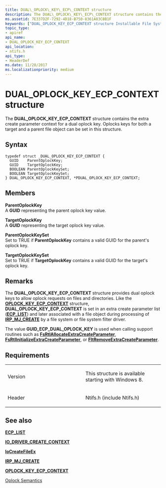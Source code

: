 ```yaml
---
title: DUAL\_OPLOCK\_KEY\_ECP\_CONTEXT structure
description: The DUAL\_OPLOCK\_KEY\_ECP\_CONTEXT structure contains the extra create parameter context for a dual oplock key. Oplocks keys for both a target and a parent file object can be set in this structure.
ms.assetid: 7E337D2F-7292-4D18-B750-8361A83C8B1F
keywords: ["DUAL_OPLOCK_KEY_ECP_CONTEXT structure Installable File System Drivers", "PDUAL_OPLOCK_KEY_ECP_CONTEXT structure pointer Installable File System Drivers"]
topic_type:
- apiref
api_name:
- DUAL_OPLOCK_KEY_ECP_CONTEXT
api_location:
- ntifs.h
api_type:
- HeaderDef
ms.date: 11/28/2017
ms.localizationpriority: medium
---
```


# DUAL\_OPLOCK\_KEY\_ECP\_CONTEXT structure


The **DUAL\_OPLOCK\_KEY\_ECP\_CONTEXT** structure contains the extra create parameter context for a dual oplock key. Oplocks keys for both a target and a parent file object can be set in this structure.

Syntax
------

```ManagedCPlusPlus
typedef struct _DUAL_OPLOCK_KEY_ECP_CONTEXT {
  GUID    ParentOplockKey;
  GUID    TargetOplockKey;
  BOOLEAN ParentOplockKeySet;
  BOOLEAN TargetOplockKeySet;
} DUAL_OPLOCK_KEY_ECP_CONTEXT, *PDUAL_OPLOCK_KEY_ECP_CONTEXT;
```

Members
-------

**ParentOplockKey**  
A **GUID** representing the parent oplock key value.

**TargetOplockKey**  
A **GUID** representing the target oplock key value.

**ParentOplockKeySet**  
Set to TRUE if **ParentOplockKey** contains a valid GUID for the parent's oplock key.

**TargetOplockKeySet**  
Set to TRUE if **TargetOplockKey** contains a valid GUID for the target's oplock key.

Remarks
-------

The **DUAL\_OPLOCK\_KEY\_ECP\_CONTEXT** structure provides dual oplock keys to allow oplock requests on files and directories. Like the [**OPLOCK\_KEY\_ECP\_CONTEXT**](oplock-key-ecp-context.md) structure, **DUAL\_OPLOCK\_KEY\_ECP\_CONTEXT** is set in an extra create parameter list ([**ECP\_LIST**](https://docs.microsoft.com/previous-versions/windows/hardware/drivers/ff540148(v=vs.85))) and later associated with a file object during processing of [**IRP\_MJ\_CREATE**](irp-mj-create.md) by a file system or file system filter driver.

The value **GUID\_ECP\_DUAL\_OPLOCK\_KEY** is used when calling support routines such as [**FsRtlAllocateExtraCreateParameter**](https://msdn.microsoft.com/library/windows/hardware/ff545609), [**FsRtlInitializeExtraCreateParameter**](https://msdn.microsoft.com/library/windows/hardware/ff546113), or [**FltRemoveExtraCreateParameter**](https://docs.microsoft.com/windows-hardware/drivers/ddi/content/fltkernel/nf-fltkernel-fltremoveextracreateparameter).

Requirements
------------

<table>
<colgroup>
<col width="50%" />
<col width="50%" />
</colgroup>
<tbody>
<tr class="odd">
<td align="left"><p>Version</p></td>
<td align="left"><p>This structure is available starting with Windows 8.</p></td>
</tr>
<tr class="even">
<td align="left"><p>Header</p></td>
<td align="left">Ntifs.h (include Ntifs.h)</td>
</tr>
</tbody>
</table>

## See also


[**ECP\_LIST**](https://docs.microsoft.com/previous-versions/windows/hardware/drivers/ff540148(v=vs.85))

[**IO\_DRIVER\_CREATE\_CONTEXT**](https://docs.microsoft.com/windows-hardware/drivers/ddi/content/ntddk/ns-ntddk-_io_driver_create_context)

[**IoCreateFileEx**](https://docs.microsoft.com/windows-hardware/drivers/ddi/content/ntddk/nf-ntddk-iocreatefileex)

[**IRP\_MJ\_CREATE**](irp-mj-create.md)

[**OPLOCK\_KEY\_ECP\_CONTEXT**](oplock-key-ecp-context.md)

[Oplock Semantics](https://docs.microsoft.com/windows-hardware/drivers/ifs/oplock-semantics)

 

 






